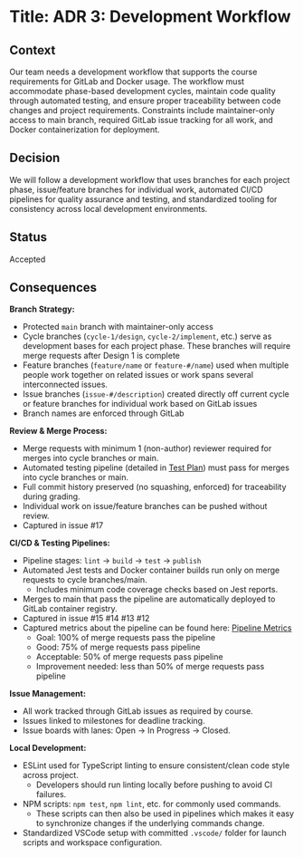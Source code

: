 # Title: ADR 3: Development Workflow

## Context
Our team needs a development workflow that supports the course requirements for GitLab and Docker usage. The workflow must accommodate phase-based development cycles, maintain code quality through automated testing, and ensure proper traceability between code changes and project requirements. Constraints include maintainer-only access to main branch, required GitLab issue tracking for all work, and Docker containerization for deployment.

## Decision
We will follow a development workflow that uses branches for each project phase, issue/feature branches for individual work, automated CI/CD pipelines for quality assurance and testing, and standardized tooling for consistency across local development environments. 

## Status
Accepted

## Consequences

**Branch Strategy:**
- Protected `main` branch with maintainer-only access
- Cycle branches (`cycle-1/design`, `cycle-2/implement`, etc.) serve as development bases for each project phase. These branches will require merge requests after Design 1 is complete
- Feature branches (`feature/name` or `feature-#/name`) used when multiple people work together on related issues or work spans several interconnected issues.
- Issue branches (`issue-#/description`) created directly off current cycle or feature branches for individual work based on GitLab issues
- Branch names are enforced through GitLab

**Review & Merge Process:**
- Merge requests with minimum 1 (non-author) reviewer required for merges into cycle branches or main.
- Automated testing pipeline (detailed in [Test Plan](../test-plan.md)) must pass for merges into cycle branches or main.
- Full commit history preserved (no squashing, enforced) for traceability during grading.
- Individual work on issue/feature branches can be pushed without review.
- Captured in issue #17

**CI/CD & Testing Pipelines:**
- Pipeline stages: `lint` $\rightarrow$ `build` $\rightarrow$ `test` $\rightarrow$ `publish`
- Automated Jest tests and Docker container builds run only on merge requests to cycle branches/main.
    - Includes minimum code coverage checks based on Jest reports.
- Merges to main that pass the pipeline are automatically deployed to GitLab container registry.
- Captured in issue #15 #14 #13 #12
- Captured metrics about the pipeline can be found here: [Pipeline Metrics](https://gitlab.csc.uvic.ca/courses/2025091/SENG350_COSI/teams/group_1_proj/-/pipelines/charts?chart=pipelines)
    * Goal: 100% of merge requests pass the pipeline
    * Good: 75% of merge requests pass pipeline
    * Acceptable: 50% of merge requests pass pipeline
    * Improvement needed: less than 50% of merge requests pass pipeline

**Issue Management:**
- All work tracked through GitLab issues as required by course.
- Issues linked to milestones for deadline tracking.
- Issue boards with lanes: Open $\rightarrow$ In Progress $\rightarrow$  Closed.

**Local Development:**
- ESLint used for TypeScript linting to ensure consistent/clean code style across project.
    - Developers should run linting locally before pushing to avoid CI failures.
- NPM scripts: `npm test`, `npm lint`, etc. for commonly used commands.
    - These scripts can then also be used in pipelines which makes it easy to synchronize changes if the underlying commands change.
- Standardized VSCode setup with committed `.vscode/` folder for launch scripts and workspace configuration.